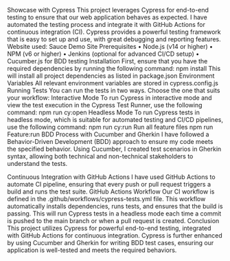 Showcase with Cypress
This project leverages Cypress for end-to-end testing to ensure that our web application behaves as expected. I have automated the testing process and integrate it with GitHub Actions for continuous integration (CI). Cypress provides a powerful testing framework that is easy to set up and use, with great debugging and reporting features. Website used: Sauce Demo Site
Prerequisites
•	Node.js (v14 or higher)
•	NPM (v6 or higher)
•	Jenkins (optional for advanced CI/CD setup)
•	Cucumber.js for BDD testing
Installation
First, ensure that you have the required dependencies by running the following command:
npm install
This will install all project dependencies as listed in package.json
Environment Variables
All relevant environment variables are stored in cypress.config.js
Running Tests
You can run the tests in two ways. Choose the one that suits your workflow:
Interactive Mode
To run Cypress in interactive mode and view the test execution in the Cypress Test Runner, use the following command:
npm run cy:open
Headless Mode
To run Cypress tests in headless mode, which is suitable for automated testing and CI/CD pipelines, use the following command:
npm run cy:run
Run all feature files
npm run Feature:run
BDD Process with Cucumber and Gherkin
I have followed a Behavior-Driven Development (BDD) approach to ensure my code meets the specified behavior. Using Cucumber, I created test scenarios in Gherkin syntax, allowing both technical and non-technical stakeholders to understand the tests.

Continuous Integration with GitHub Actions
I have used GitHub Actions to automate CI pipeline, ensuring that every push or pull request triggers a build and runs the test suite.
GitHub Actions Workflow
Our CI workflow is defined in the .github/workflows/cypress-tests.yml file. This workflow automatically installs dependencies, runs tests, and ensures that the build is passing. This will run Cypress tests in a headless mode each time a commit is pushed to the main branch or when a pull request is created.
Conclusion
This project utilizes Cypress for powerful end-to-end testing, integrated with GitHub Actions for continuous integration. Cypress is further enhanced by using Cucumber and Gherkin for writing BDD test cases, ensuring our application is well-tested and meets the required behaviors.

